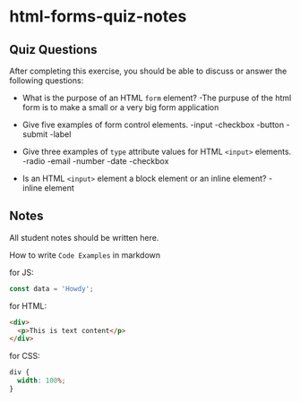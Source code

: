 # html-forms-quiz-notes

## Quiz Questions

After completing this exercise, you should be able to discuss or answer the following questions:

- What is the purpose of an HTML `form` element?
  -The purpuse of the html form is to make a small or a very big form application
- Give five examples of form control elements.
  -input
  -checkbox
  -button
  -submit
  -label
- Give three examples of `type` attribute values for HTML `<input>` elements.
  -radio
  -email
  -number
  -date
  -checkbox

- Is an HTML `<input>` element a block element or an inline element?
  -inline element

## Notes

All student notes should be written here.

How to write `Code Examples` in markdown

for JS:

```javascript
const data = 'Howdy';
```

for HTML:

```html
<div>
  <p>This is text content</p>
</div>
```

for CSS:

```css
div {
  width: 100%;
}
```
